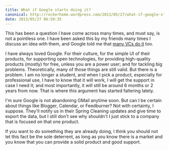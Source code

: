 ```yaml
---
title: What if Google starts doing it?
canonical: http://rockerhome.wordpress.com/2013/05/27/what-if-google-starts-doing-it/
date: 2013/05/27 06:59:35
---
```

This has been a question I have come across many times, and must say, is not a pointless one. I have been asked this by my friends many times I discuss an idea with them, and Google told me that [many VCs do it](http://whatifgoogledoesit.com/) too.<span class="more" />

I have always loved Google. For their culture, for the simple UI of their products, for supporting open technologies, for providing high-quality products (mostly) for free, unless you are a power user; and for tackling big problems. Theoretically, many of those things are still valid. But there is a problem. I am no longer a student, and when I pick a product, especially for professional use, I have to know that it will work, I will get the support in case I need it; and most importantly, it will still be around 6 months or 2 years from now. That is where this argument has started faltering lately.

I'm sure Google is not abandoning GMail anytime soon. But can I be certain about things like Blogger, Calendar, or Feedburner? Not with certainty, I suppose. They'll notify us in their Spring Cleaning updates and give time to export the data, but I still don't see why shouldn't I just stick to a company that is focused on that one product.

If you want to do something they are already doing, I think you should not let this fact be the sole deterrent, as long as you know there is a market and you know that you can provide a solid product and good support.